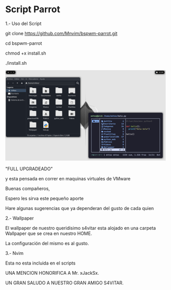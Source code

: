 # Script Parrot

1.- Uso del Script

git clone https://github.com/Mnvim/bspwm-parrot.git 

cd bspwm-parrot

chmod +x install.sh

./install.sh


![Deja una estrella. Comparte.](https://github.com/Mnvim/dotfiles/blob/master/images/fail.png)


"FULL UPGRADEADO"

y esta pensada en correr en maquinas virtuales de VMware

Buenas compañeros,

Espero les sirva este pequeño aporte

Hare algunas sugerencias que ya dependeran del gusto de cada quien

2.- Wallpaper

El wallpaper de nuestro queridisimo s4vitar esta alojado en una carpeta Wallpaper que se crea en nuestro HOME.

La configuración del mismo es al gusto.

3.- Nvim

Esta no esta incluida en el scripts

UNA MENCION HONORIFICA A Mr. xJackSx.

UN GRAN SALUDO A NUESTRO GRAN AMIGO S4VITAR.
